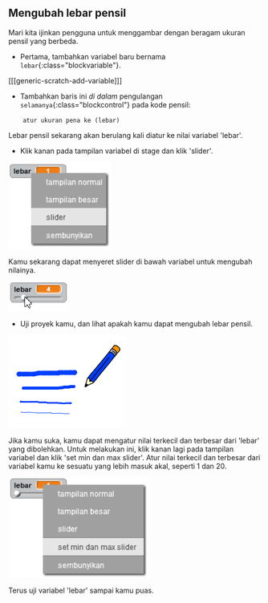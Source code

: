 ## Mengubah lebar pensil

Mari kita ijinkan pengguna untuk menggambar dengan beragam ukuran pensil yang berbeda.

+ Pertama, tambahkan variabel baru bernama `lebar`{:class="blockvariable"}.

[[[generic-scratch-add-variable]]]

+ Tambahkan baris ini *di dalam* pengulangan `selamanya`{:class="blockcontrol"} pada kode pensil:

```blocks
    atur ukuran pena ke (lebar)
```

Lebar pensil sekarang akan berulang kali diatur ke nilai variabel 'lebar'.

+ Klik kanan pada tampilan variabel di stage dan klik 'slider'.

![tangkapan layar](images/paint-slider.png)

Kamu sekarang dapat menyeret slider di bawah variabel untuk mengubah nilainya.

![tangkapan layar](images/paint-slider-change.png)

+ Uji proyek kamu, dan lihat apakah kamu dapat mengubah lebar pensil.

![tangkapan layar](images/paint-width-test.png)

Jika kamu suka, kamu dapat mengatur nilai terkecil dan terbesar dari 'lebar' yang dibolehkan. Untuk melakukan ini, klik kanan lagi pada tampilan variabel dan klik 'set min dan max slider'. Atur nilai terkecil dan terbesar dari variabel kamu ke sesuatu yang lebih masuk akal, seperti 1 dan 20.

![tangkapan layar](images/paint-slider-max.png)

Terus uji variabel 'lebar' sampai kamu puas.
